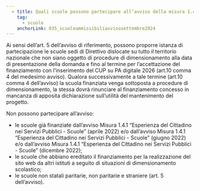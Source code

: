 ```yaml
---
  - title: Quali scuole possono partecipare all’avviso della misura 1.4.1 “Esperienza del cittadino nei servizi pubblici - Scuole” pubblicato il 13 settembre 2024?
    tag:
      - scuole
    anchorLink: 035_scuoleammissibiliavvisosettembre2024
---
```


Ai sensi dell’art. 5 dell’avviso di riferimento, possono proporre istanza di partecipazione le scuole sedi di Direttivo dislocate su tutto il territorio nazionale che non siano oggetto di procedure di dimensionamento alla data di presentazione della domanda e fino al termine per l’accettazione del finanziamento con l’inserimento del CUP su PA digitale 2026 (art.10 comma 4 del medesimo avviso).
Qualora successivamente a tale termine (art.10 comma 4 dell’avviso) la scuola finanziata venga sottoposta a procedure di dimensionamento, la stessa dovrà rinunciare al finanziamento concesso in mancanza di apposita dichiarazione sull’utilità del mantenimento del progetto.

Non possono partecipare all’avviso:
  - le scuole già finanziate dall’avviso Misura 1.4.1 “Esperienza del Cittadino nei Servizi Pubblici - Scuole” (aprile 2022) e/o dall’avviso Misura 1.4.1 “Esperienza del Cittadino nei Servizi Pubblici - Scuole” (giugno 2022) e/o dall’avviso Misura 1.4.1 “Esperienza del Cittadino nei Servizi Pubblici - Scuole” (dicembre 2022);
  - le scuole che abbiano ereditato il finanziamento per la realizzazione del sito web da altri istituti a seguito di situazioni di dimensionamento scolastico;
  - le scuole non statali paritarie, non paritarie e straniere (art. 5 dell’avviso).
